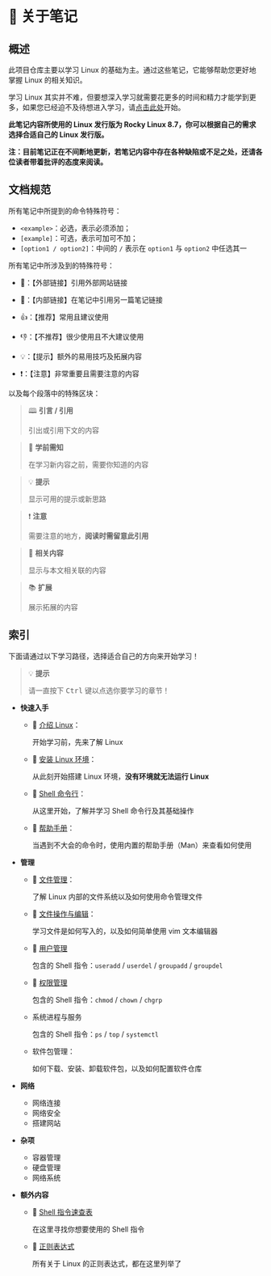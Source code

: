 # 📔 关于笔记

## 概述

此项目仓库主要以学习 Linux 的基础为主。通过这些笔记，它能够帮助您更好地掌握 Linux 的相关知识。

学习 Linux 其实并不难，但要想深入学习就需要花更多的时间和精力才能学到更多，如果您已经迫不及待想进入学习，请[点击此处](Contents.md)开始。

**此笔记内容所使用的 Linux 发行版为 Rocky Linux 8.7，你可以根据自己的需求选择合适自己的 Linux 发行版。**

**注：目前笔记正在不间断地更新，若笔记内容中存在各种缺陷或不足之处，还请各位读者带着批评的态度来阅读。**

## 文档规范

所有笔记中所提到的命令特殊符号：

- `<example>`：必选，表示必须添加；
- `[example]`：可选，表示可加可不加；
- `[option1 / option2]`：中间的 `/` 表示在 `option1` 与 `option2` 中任选其一

所有笔记中所涉及到的特殊符号：

- 🔗：【外部链接】引用外部网站链接
- 🔖：【内部链接】在笔记中引用另一篇笔记链接

- 👍：【推荐】常用且建议使用
- 👎：【不推荐】很少使用且不大建议使用
- 💡：【提示】额外的易用技巧及拓展内容
- ❗：【注意】非常重要且需要注意的内容

以及每个段落中的特殊区块：

> 🕮 **引言 / 引用**
>
> 引出或引用下文的内容

> 📖 **学前需知**
>
> 在学习新内容之前，需要你知道的内容

>💡 **提示**
>
>显示可用的提示或新思路

>❗ **注意**
>
>需要注意的地方，**阅读时需留意此引用**

> 🔗 **相关内容**
>
> 显示与本文相关联的内容

>📚 **扩展**
>
>展示拓展的内容

## 索引

下面请通过以下学习路径，选择适合自己的方向来开始学习！

>💡 **提示**
>
>请一直按下 <kbd>Ctrl</kbd> 键以点选你要学习的章节！

- **快速入手**

    - 🔖 [介绍 Linux](Notes/Starter/About-Linux.md)：

        开始学习前，先来了解 Linux 

    - 🔖 [安装 Linux 环境](Notes/Starter/Prepare.md)：

        从此刻开始搭建 Linux 环境，**没有环境就无法运行 Linux**

    - 🔖 [Shell 命令行](Notes/Starter/Shell.md)：

        从这里开始，了解并学习 Shell 命令行及其基础操作

    - 🔖 [帮助手册](Notes/Starter/Manual.md)：

        当遇到不大会的命令时，使用内置的帮助手册（Man）来查看如何使用

- **管理**

    - 🔖 [文件管理](Notes/Manager/FileManage.md)：

        了解 Linux 内部的文件系统以及如何使用命令管理文件

    - 🔖 [文件操作与编辑](Notes/Manager/FileEdit.md)：

        学习文件是如何写入的，以及如何简单使用 vim 文本编辑器

    - 🔖 [用户管理](Notes/Manager/UserManager.md)

        包含的 Shell 指令：`useradd` / `userdel` / `groupadd` / `groupdel`

    - 🔖 [权限管理](Notes/Manager/ModifyManager.md)

        包含的 Shell 指令：`chmod` / `chown` / `chgrp`

    - 系统进程与服务

        包含的 Shell 指令：`ps` / `top` / `systemctl`
        
    - 软件包管理：

        如何下载、安装、卸载软件包，以及如何配置软件仓库

- **网络**

    - 网络连接
    - 网络安全
    - 搭建网站

- **杂项**

    - 容器管理
    - 硬盘管理
    - 网络系统

- **额外内容**
  - 🔖 [Shell 指令速查表](Notes/Extra/Shell-Command.md)

      在这里寻找你想要使用的 Shell 指令

  - 🔖 [正则表达式](Notes/Extra/Expression.md)

      所有关于 Linux 的正则表达式，都在这里列举了

      
      

